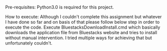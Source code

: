 Pre-requisites:
Python3.0 is required for this project.

How to execute:
Although I couldn't complete this assignment but whatever I have done so far and on basis of that please follow below step in order to execute the code.
Execute BluestacksDownloadInstall.cmd which basically downloads the application file from Bluestacks website and tries to install without manual intervention.
I tried multiple ways for achieving that but unfortunately couldn't.